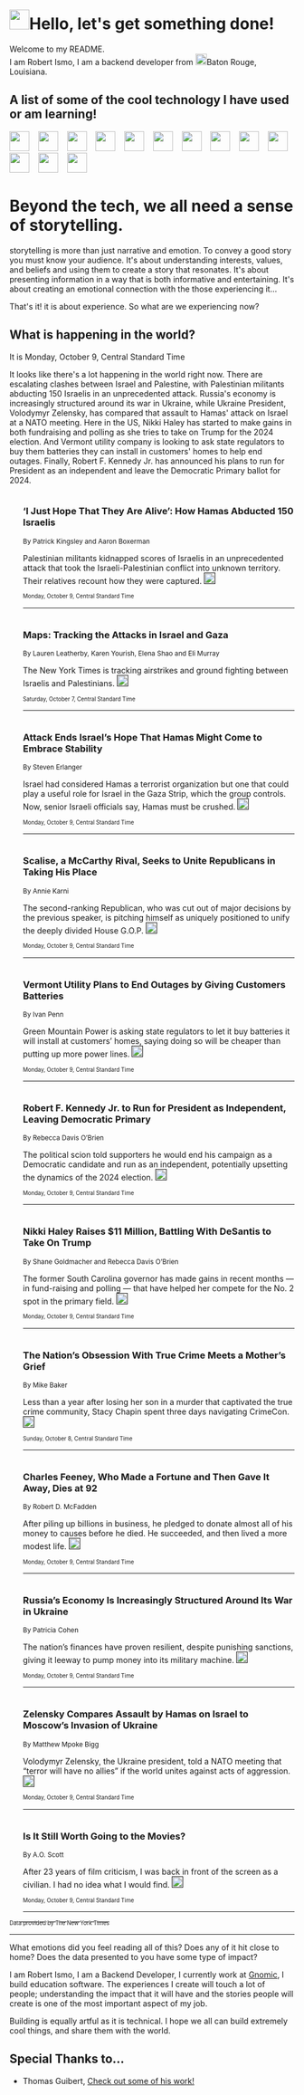 <h1><img src="https://emojis.slackmojis.com/emojis/images/1643514375/3493/hot-coffee.gif?1643514375" width="35"/>Hello, let's get something done!</h1>

<p>Welcome to my README.<br/>
I am Robert Ismo, I am a backend developer from <img src="https://emojis.slackmojis.com/emojis/images/1638395689/50435/moulin_rouge.png?1638395689" width="20"/>Baton Rouge, Louisiana.</p>
<h2>A list of some of the cool technology I have used or am learning!</h2>
<p>
<img src="https://emojis.slackmojis.com/emojis/images/1643516091/21142/meow_bongotap.gif?1643516091" width="35" alt="">
<img src="https://img.shields.io/badge/Favorite%20Frontend%20Framework-SvelteKit-f83903" alt="">
<img src="https://img.shields.io/badge/Second%20Favorite-Vue-40b581" alt="">
<img src="https://img.shields.io/badge/Most%20Used%20Runtime-Nodejs-78b061" alt="">
<img src="https://emojis.slackmojis.com/emojis/images/1643517416/34482/fire.gif?1643517416" width="35" alt="">
<img src="https://img.shields.io/badge/Javascript%20But%20Better-Typescript-0078ca" alt="">
<img src="https://img.shields.io/badge/Favorite%20Language-Elixir-3e244d" alt="">
<img src="https://img.shields.io/badge/Containerize%20Everything-Docker-6ac9ef" alt="">
<img src="https://emojis.slackmojis.com/emojis/images/1643514596/5999/meow_party.gif?1643514596" width="35" alt="">
<img src="https://img.shields.io/badge/API%20Love%20Language-Graphql-de32a5" alt="">
<img src="https://img.shields.io/badge/Our%20Favorite%20Version%20Controller-Git-e94f33" alt="">
<img src="https://img.shields.io/badge/Favorite%20Database-Redis-d42d1d" alt="">
<img src="https://emojis.slackmojis.com/emojis/images/1643514559/5584/deployparrot.gif?1643514559" width="35" alt="">
<img src="https://img.shields.io/badge/Container%20Interstate-RabbitMQ-f66200" alt="">
<img src="https://img.shields.io/badge/Gotta%20Learn-Kubernetes-316adf" alt="">
<img src="https://img.shields.io/badge/Really%20Mature%20Now-WASM-654fef" alt="">
<img src="https://emojis.slackmojis.com/emojis/images/1666642497/61942/dance_vibe.gif?1666642497" width="35" alt="">
<img src="https://img.shields.io/badge/For%20My%20M1-ARM64-657d96" alt="">
<img src="https://img.shields.io/badge/Loving%20This%20So%20Much-TailwindCSS-17bcb5" alt="">
<img src="https://img.shields.io/badge/Cool%20Build%20Tool-Vite-f9cb24" alt="">
<img src="https://emojis.slackmojis.com/emojis/images/1669231376/62819/working-on-it.gif?1669231376" width="35" alt="">
<img src="https://img.shields.io/badge/Fun%20and%20Easy%20Database-MongoDB-5f8c49" alt="">
<img src="https://img.shields.io/badge/JS%20Life%20Support-NPM-c73737" alt="">
<img src="https://img.shields.io/badge/I%20Liked%20It-DynamoDB-0073b9" alt="">
<img src="https://emojis.slackmojis.com/emojis/images/1643514045/46/question.gif?1643514045" width="35" alt="">
<img src="https://img.shields.io/badge/cool-React-60d6f9" alt="">
<img src="https://img.shields.io/badge/Future%20Big%20Project-Lambda-f37e00" alt="">
<img src="https://img.shields.io/badge/NPM%20But%20Better-PNPM-f1aa07" alt="">
<img src="https://emojis.slackmojis.com/emojis/images/1643514943/9662/fbwow.gif?1643514943" width="35" alt="">
<img src="https://img.shields.io/badge/First%20Language-C-662079" alt="">
<img src="https://img.shields.io/badge/Where%20I%20Deploy%20Frontend-Vercel-000000" alt="">
<img src="https://img.shields.io/badge/Who%20Does%20not%20Want%20an%20App-Swift-f9492a" alt="">
<img src="https://emojis.slackmojis.com/emojis/images/1643514058/151/javascript.png?1643514058" width="35" alt="">
<img src="https://img.shields.io/badge/cool-Python-fbd542" alt="">
<img src="https://img.shields.io/badge/Favorite%20Something-Stripe-656cdc" alt="">
<img src="https://img.shields.io/badge/Of%20Course-HTML5-ed6327" alt="">
<img src="https://emojis.slackmojis.com/emojis/images/1660415405/60731/bomb.gif?1660415405" width="35" alt="">
<img src="https://img.shields.io/badge/hate-CSS-2964ec" alt="">
<img src="https://img.shields.io/badge/Learning-CircleCI-141215" alt="">
<img src="https://img.shields.io/badge/Learning-Rust-fbbb3b" alt="">
<img src="https://emojis.slackmojis.com/emojis/images/1660415397/60712/writing-hand.gif?1660415397" width="35" alt="">
<img src="https://img.shields.io/badge/Dev%20Browser%20of%20Choice-Firefox-cc4e26" alt="">
<img src="https://img.shields.io/badge/Recoverying%20From%20Windows-UNIX-1781e3" alt="">
<img src="https://img.shields.io/badge/LOVE-LogSeq-90c1c2" alt="">
<img src="https://emojis.slackmojis.com/emojis/images/1643514066/223/kirby.gif?1643514066" width="35" alt="">
<img src="https://img.shields.io/badge/Daily%20Driver-MacOS-e6e6e8" alt="">
<img src="https://img.shields.io/badge/Git%20Server-Github-000000" alt="">
<img src="https://img.shields.io/badge/enjoyable-EC2-f17428" alt="">
<img src="https://emojis.slackmojis.com/emojis/images/1643514239/2069/excited.gif?1643514239" width="35" alt="">
</p>
<h1>Beyond the tech, we all need a sense of storytelling.</h1>
<p>storytelling is more than just narrative and emotion. To convey a good story you must know your audience. It's about understanding interests, values, and beliefs and using them to create a story that resonates. It's about presenting information in a way that is both informative and entertaining. It's about creating an emotional connection with the those experiencing it...</p>
<p>That's it! it is about experience. So what are we experiencing now?</p>
<h2>What is happening in the world?</h2>
<p>It is Monday, October 9, Central Standard Time</p>
<p>
It looks like there&#39;s a lot happening in the world right now. There are escalating clashes between Israel and Palestine, with Palestinian militants abducting 150 Israelis in an unprecedented attack. Russia&#39;s economy is increasingly structured around its war in Ukraine, while Ukraine President, Volodymyr Zelensky, has compared that assault to Hamas&#39; attack on Israel at a NATO meeting. Here in the US, Nikki Haley has started to make gains in both fundraising and polling as she tries to take on Trump for the 2024 election. And Vermont utility company is looking to ask state regulators to buy them batteries they can install in customers&#39; homes to help end outages. Finally, Robert F. Kennedy Jr. has announced his plans to run for President as an independent and leave the Democratic Primary ballot for 2024.</p>
<ol>
<img src="https://img.shields.io/badge/-world-blue" alt="">
<h3>‘I Just Hope That They Are Alive’: How Hamas Abducted 150 Israelis</h3>
<sub>By Patrick Kingsley and Aaron Boxerman</sub>
<p>Palestinian militants kidnapped scores of Israelis in an unprecedented attack that took the Israeli-Palestinian conflict into unknown territory. Their relatives recount how they were captured.  <a href=""><img src="https://developer.nytimes.com/files/poweredby_nytimes_30b.png?v=1583354208352" height="20"></a></p>
<sub><sub>Monday, October 9, Central Standard Time</sub></sub>
<hr/>
<img src="https://img.shields.io/badge/-world-blue" alt="">
<h3>Maps: Tracking the Attacks in Israel and Gaza</h3>
<sub>By Lauren Leatherby, Karen Yourish, Elena Shao and Eli Murray</sub>
<p>The New York Times is tracking airstrikes and ground fighting between Israelis and Palestinians.  <a href=""><img src="https://developer.nytimes.com/files/poweredby_nytimes_30b.png?v=1583354208352" height="20"></a></p>
<sub><sub>Saturday, October 7, Central Standard Time</sub></sub>
<hr/>
<img src="https://img.shields.io/badge/-world-blue" alt="">
<h3>Attack Ends Israel’s Hope That Hamas Might Come to Embrace Stability</h3>
<sub>By Steven Erlanger</sub>
<p>Israel had considered Hamas a terrorist organization but one that could play a useful role for Israel in the Gaza Strip, which the group controls. Now, senior Israeli officials say, Hamas must be crushed.  <a href=""><img src="https://developer.nytimes.com/files/poweredby_nytimes_30b.png?v=1583354208352" height="20"></a></p>
<sub><sub>Monday, October 9, Central Standard Time</sub></sub>
<hr/>
<img src="https://img.shields.io/badge/-us-blue" alt="">
<h3>Scalise, a McCarthy Rival, Seeks to Unite Republicans in Taking His Place</h3>
<sub>By Annie Karni</sub>
<p>The second-ranking Republican, who was cut out of major decisions by the previous speaker, is pitching himself as uniquely positioned to unify the deeply divided House G.O.P.  <a href=""><img src="https://developer.nytimes.com/files/poweredby_nytimes_30b.png?v=1583354208352" height="20"></a></p>
<sub><sub>Monday, October 9, Central Standard Time</sub></sub>
<hr/>
<img src="https://img.shields.io/badge/-business-blue" alt="">
<h3>Vermont Utility Plans to End Outages by Giving Customers Batteries</h3>
<sub>By Ivan Penn</sub>
<p>Green Mountain Power is asking state regulators to let it buy batteries it will install at customers’ homes, saying doing so will be cheaper than putting up more power lines.  <a href=""><img src="https://developer.nytimes.com/files/poweredby_nytimes_30b.png?v=1583354208352" height="20"></a></p>
<sub><sub>Monday, October 9, Central Standard Time</sub></sub>
<hr/>
<img src="https://img.shields.io/badge/-us-blue" alt="">
<h3>Robert F. Kennedy Jr. to Run for President as Independent, Leaving Democratic Primary</h3>
<sub>By Rebecca Davis O’Brien</sub>
<p>The political scion told supporters he would end his campaign as a Democratic candidate and run as an independent, potentially upsetting the dynamics of the 2024 election.  <a href=""><img src="https://developer.nytimes.com/files/poweredby_nytimes_30b.png?v=1583354208352" height="20"></a></p>
<sub><sub>Monday, October 9, Central Standard Time</sub></sub>
<hr/>
<img src="https://img.shields.io/badge/-us-blue" alt="">
<h3>Nikki Haley Raises $11 Million, Battling With DeSantis to Take On Trump</h3>
<sub>By Shane Goldmacher and Rebecca Davis O’Brien</sub>
<p>The former South Carolina governor has made gains in recent months — in fund-raising and polling — that have helped her compete for the No. 2 spot in the primary field.  <a href=""><img src="https://developer.nytimes.com/files/poweredby_nytimes_30b.png?v=1583354208352" height="20"></a></p>
<sub><sub>Monday, October 9, Central Standard Time</sub></sub>
<hr/>
<img src="https://img.shields.io/badge/-us-blue" alt="">
<h3>The Nation’s Obsession With True Crime Meets a Mother’s Grief</h3>
<sub>By Mike Baker</sub>
<p>Less than a year after losing her son in a murder that captivated the true crime community, Stacy Chapin spent three days navigating CrimeCon.  <a href=""><img src="https://developer.nytimes.com/files/poweredby_nytimes_30b.png?v=1583354208352" height="20"></a></p>
<sub><sub>Sunday, October 8, Central Standard Time</sub></sub>
<hr/>
<img src="https://img.shields.io/badge/-business-blue" alt="">
<h3>Charles Feeney, Who Made a Fortune and Then Gave It Away, Dies at 92</h3>
<sub>By Robert D. McFadden</sub>
<p>After piling up billions in business, he pledged to donate almost all of his money to causes before he died. He succeeded, and then lived a more modest life.  <a href=""><img src="https://developer.nytimes.com/files/poweredby_nytimes_30b.png?v=1583354208352" height="20"></a></p>
<sub><sub>Monday, October 9, Central Standard Time</sub></sub>
<hr/>
<img src="https://img.shields.io/badge/-business-blue" alt="">
<h3>Russia’s Economy Is Increasingly Structured Around Its War in Ukraine</h3>
<sub>By Patricia Cohen</sub>
<p>The nation’s finances have proven resilient, despite punishing sanctions, giving it leeway to pump money into its military machine.  <a href=""><img src="https://developer.nytimes.com/files/poweredby_nytimes_30b.png?v=1583354208352" height="20"></a></p>
<sub><sub>Monday, October 9, Central Standard Time</sub></sub>
<hr/>
<img src="https://img.shields.io/badge/-world-blue" alt="">
<h3>Zelensky Compares Assault by Hamas on Israel to Moscow’s Invasion of Ukraine</h3>
<sub>By Matthew Mpoke Bigg</sub>
<p>Volodymyr Zelensky, the Ukraine president, told a NATO meeting that “terror will have no allies” if the world unites against acts of aggression.  <a href=""><img src="https://developer.nytimes.com/files/poweredby_nytimes_30b.png?v=1583354208352" height="20"></a></p>
<sub><sub>Monday, October 9, Central Standard Time</sub></sub>
<hr/>
<img src="https://img.shields.io/badge/-magazine-blue" alt="">
<h3>Is It Still Worth Going to the Movies?</h3>
<sub>By A.O. Scott</sub>
<p>After 23 years of film criticism, I was back in front of the screen as a civilian. I had no idea what I would find.  <a href=""><img src="https://developer.nytimes.com/files/poweredby_nytimes_30b.png?v=1583354208352" height="20"></a></p>
<sub><sub>Monday, October 9, Central Standard Time</sub></sub>
<hr/>
</ol>
<a href="https://developer.nytimes.com"><sub><sub>Data provided by The New York Times</sub></sub></a>
<hr/>
<p>What emotions did you feel reading all of this? Does any of it hit close to home? Does the data presented to you have some type of impact?</p>
<p>I am Robert Ismo, I am a Backend Developer, I currently work at <a href="https://gnomic.education/">Gnomic</a>, I build education software. The experiences I create will touch a lot of people; understanding the impact that it will have and the stories people will create is one of the most important aspect of my job.</p>
<p>Building is equally artful as it is technical. I hope we all can build extremely cool things, and share them with the world.</p>
<h2>Special Thanks to...</h2>
<ul>
<li>Thomas Guibert, <a href="https://github.com/thmsgbrt/thmsgbrt">Check out some of his work!</a></li>
</ul>